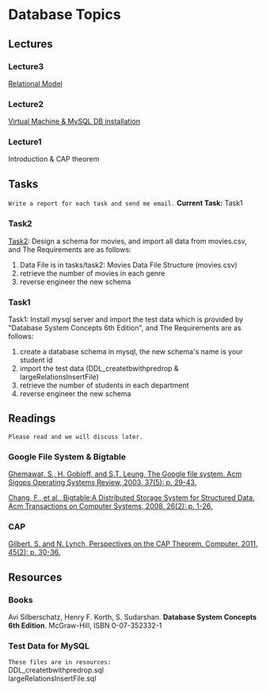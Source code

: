 # Database Topics

## Lectures

### Lecture3
[Relational Model](./lectures/DbSystemRDbModel.pdf)

### Lecture2
[Virtual Machine & MySQL DB installation](./docs/DbSystemLabEnvForMysql.pdf)

### Lecture1
Introduction & CAP theorem

## Tasks
`Write a report for each task and send me email.`<bt/>
**Current Task:** Task1<bt/>
### Task2
[Task2](./tasks/task2): Design a schema for movies, and import all data from movies.csv, and The Requirements are as follows: <bt/>
1. Data File is in tasks/task2: Movies Data File Structure (movies.csv)
2. retrieve the number of movies in each genre
3. reverse engineer the new schema

### Task1
Task1: Install mysql server and import the test data which is provided by "Database System Concepts 6th Edition", and The Requirements are as follows: <bt/>
1. create a database schema in mysql, the new schema's name is your student id
2. import the test data (DDL_createtbwithpredrop & largeRelationsInsertFile)
3. retrieve the number of students in each department
4. reverse engineer the new schema



## Readings
`Please read and we will discuss later.`

### Google File System & Bigtable
[Ghemawat, S., H. Gobioff, and S.T. Leung, The Google file system. Acm Sigops Operating Systems Review, 2003. 37(5): p. 29-43.](./docs/GoogleFileSystem_ghemawat.pdf)

[Chang, F., et al., Bigtable:A Distributed Storage System for Structured Data. Acm Transactions on Computer Systems, 2008. 26(2): p. 1-26.](./docs/BigtableADistributedStorageSystemforStructuredDatachang.pdf)

### CAP
[Gilbert, S. and N. Lynch, Perspectives on the CAP Theorem. Computer, 2011. 45(2): p. 30-36.](./docs/Brewer_PerspectivesontheCAPTheorem.pdf) 


## Resources

### Books

Avi Silberschatz, Henry F. Korth, S. Sudarshan. **Database System Concepts 6th Edition**. McGraw-Hill, ISBN 0-07-352332-1


### Test Data for MySQL
`These files are in resources:`<br/>
DDL_createtbwithpredrop.sql<br/>
largeRelationsInsertFile.sql
